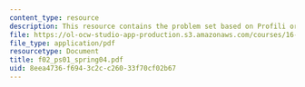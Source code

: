 ```yaml
---
content_type: resource
description: This resource contains the problem set based on Profili or Xfoil.
file: https://ol-ocw-studio-app-production.s3.amazonaws.com/courses/16-01-unified-engineering-i-ii-iii-iv-fall-2005-spring-2006/8eea4736f6943c2cc26033f70cf02b67_f02_ps01_spring04.pdf
file_type: application/pdf
resourcetype: Document
title: f02_ps01_spring04.pdf
uid: 8eea4736-f694-3c2c-c260-33f70cf02b67
---
```

